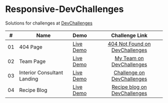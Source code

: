 # Responsive-DevChallenges

Solutions for challenges at [DevChallenges](https://devchallenges.io/paths/responsiveWebPaths)

|#|Name|Demo|Challenge Link|
|:---:|---|:---|:---:|
|01|404 Page|[Live Demo](https://mukeshgurpude.github.io/Responsive-DevChallenges/404-page/)|[404 Not Found on DevChallenges](https://devchallenges.io/challenges/wBunSb7FPrIepJZAg0sY)|
|02|Team Page|[Live Demo](https://mukeshgurpude.github.io/Responsive-DevChallenges/team/)|[My Team on DevChallenges](https://devchallenges.io/challenges/hhmesazsqgKXrTkYkt0U)|
|03|Interior Consultant Landing|[Live Demo](https://mukeshgurpude.github.io/Responsive-DevChallenges/interior-consultant/)|[Challenge on DevChallenges](https://devchallenges.io/challenges/Jymh2b2FyebRTUljkNcb)|
|04|Recipe Blog|[Live Demo](https://mukeshgurpude.github.io/Responsive-DevChallenges/recipe-blog/)|[Recipe blog on DevChallenges](https://devchallenges.io/challenges/OEKdUZ6xs0h99C38XVht)|
